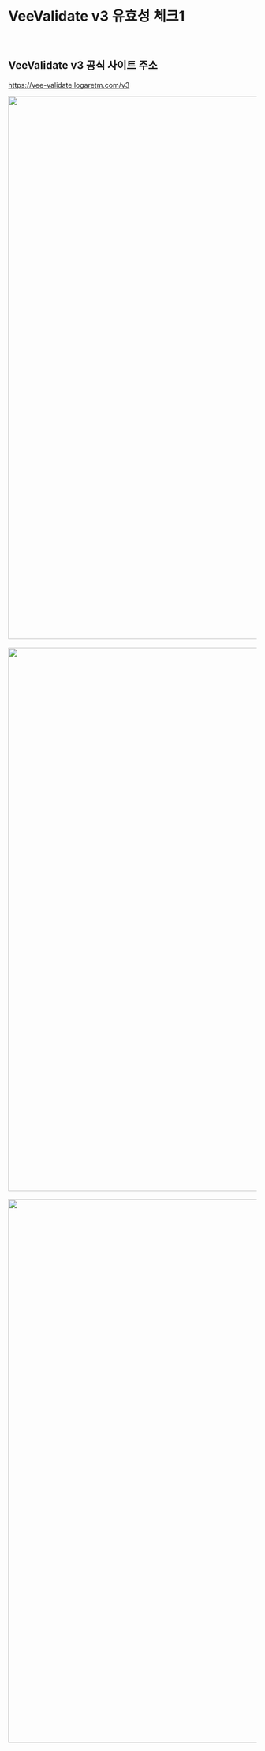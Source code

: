 <!-- prettier-ignore-start -->

# VeeValidate v3 유효성 체크1

<br>

## VeeValidate v3 공식 사이트 주소
https://vee-validate.logaretm.com/v3

<div class="container-fluid mt-4">
  <div class="row">
    <div class="col text-left">
    <a href="/guide-dev/img/sample-page/vee-1-1.jpg" target="_blank">
        <img src="/guide-dev/img/sample-page/vee-1-1.jpg" class="img-thumbnail is-pd-10" style="width: 1100px;" /></a>
    </div>
  </div>
</div>

<br>

<div class="container-fluid mt-4">
  <div class="row">
    <div class="col text-left">
    <a href="/guide-dev/img/sample-page/vee-1-2.jpg" target="_blank">
        <img src="/guide-dev/img/sample-page/vee-1-2.jpg" class="img-thumbnail is-pd-10" style="width: 1100px;" /></a>
    </div>
  </div>
</div>

<br>

<div class="container-fluid mt-4">
  <div class="row">
    <div class="col text-left">
    <a href="/guide-dev/img/sample-page/vee-1-3.jpg" target="_blank">
        <img src="/guide-dev/img/sample-page/vee-1-3.jpg" class="img-thumbnail is-pd-10" style="width: 1100px;" /></a>
    </div>
  </div>
</div>

<br>





<!-- prettier-ignore-end -->
